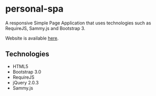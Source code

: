 personal-spa
============

A responsive Simple Page Application that uses technologies such as RequireJS, Sammy.js and Bootstrap 3.

Website is available <a href="http://accueil.labunix.uqam.ca/~ch891311/" target="_blank">here</a>.



Technologies
------------

- HTML5
- Bootstrap 3.0
- RequireJS
- jQuery 2.0.3
- Sammy.js
